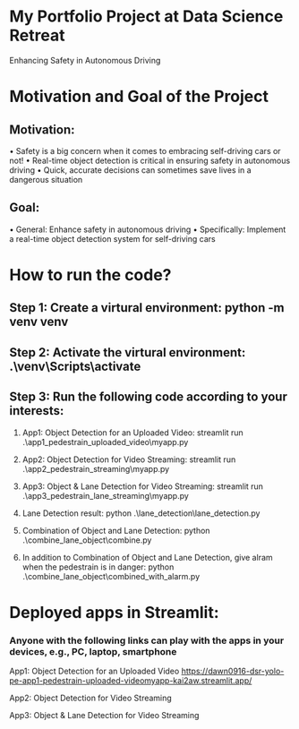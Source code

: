 # My Portfolio Project at Data Science Retreat
Enhancing Safety in Autonomous Driving

# Motivation and Goal of the Project
## Motivation:
 • Safety is a big concern when it comes to embracing self-driving cars or not!
 • Real-time object detection is critical in ensuring safety in autonomous driving
 • Quick, accurate decisions can sometimes save lives in a dangerous situation
## Goal:
 • General: Enhance safety in autonomous driving
 • Specifically: Implement a real-time object 
detection system for self-driving cars


# How to run the code?
## Step 1: Create a virtural environment: python -m venv venv
## Step 2: Activate the virtural environment: .\venv\Scripts\activate
## Step 3: Run the following code according to your interests:
1. App1:  Object Detection for an Uploaded Video: 
streamlit run .\app1_pedestrain_uploaded_video\myapp.py

2. App2: Object Detection for Video Streaming: 
streamlit run .\app2_pedestrain_streaming\myapp.py

3. App3: Object & Lane Detection for Video Streaming: 
streamlit run .\app3_pedestrain_lane_streaming\myapp.py

4. Lane Detection result: 
python .\lane_detection\lane_detection.py

5. Combination of Object and Lane Detection: 
python .\combine_lane_object\combine.py

6. In addition to Combination of Object and Lane Detection, give alram when the pedestrain is in danger: 
python .\combine_lane_object\combined_with_alarm.py



# Deployed apps in Streamlit:
### Anyone with the following links can play with the apps in your devices, e.g., PC, laptop, smartphone
App1:  Object Detection for an Uploaded Video
https://dawn0916-dsr-yolo-pe-app1-pedestrain-uploaded-videomyapp-kai2aw.streamlit.app/


App2: Object Detection for Video Streaming


App3: Object & Lane Detection for Video Streaming


